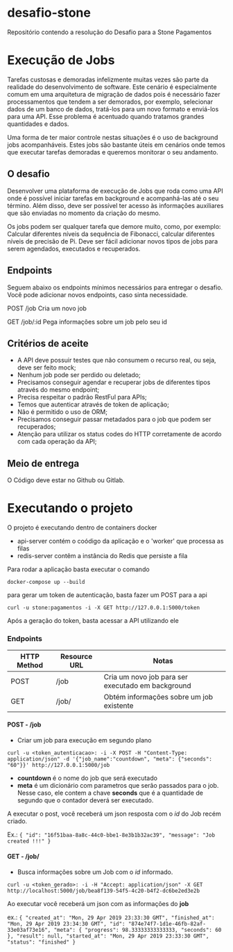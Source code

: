 # desafio-stone
Repositório contendo a resolução do Desafio para a Stone Pagamentos


# Execução de Jobs

Tarefas custosas e demoradas infelizmente muitas vezes são parte da realidade do desenvolvimento de software. Este cenário é especialmente comum em uma arquitetura de migração de dados pois é necessário fazer processamentos que tendem a ser demorados, por exemplo, selecionar dados de um banco de dados, tratá-los para um novo formato e enviá-los para uma API. Esse problema é acentuado quando tratamos grandes quantidades e dados.

Uma forma de ter maior controle nestas situações é o uso de background jobs acompanháveis. Estes jobs são bastante úteis em cenários onde temos que executar tarefas demoradas e queremos monitorar o seu andamento.

## O desafio

Desenvolver uma plataforma de execução de Jobs que roda como uma API onde é possível iniciar tarefas em background e acompanhá-las até o seu término. Além disso, deve ser possível ter acesso às informações auxiliares que são enviadas no momento da criação do mesmo.

Os jobs podem ser qualquer tarefa que demore muito, como, por exemplo: Calcular diferentes níveis da sequência de Fibonacci, calcular diferentes níveis de precisão de Pi. Deve ser fácil adicionar novos tipos de jobs para serem agendados, executados e recuperados.

## Endpoints

Seguem abaixo os endpoints mínimos necessários para entregar o desafio. Você pode adicionar novos endpoints, caso sinta necessidade.

POST
/job
Cria um novo job

GET
/job/:id
Pega informações sobre um job pelo seu id

## Critérios de aceite

- A API deve possuir testes que não consumem o recurso real, ou seja, deve ser feito mock;
- Nenhum job pode ser perdido ou deletado;
- Precisamos conseguir agendar e recuperar jobs de diferentes tipos através do mesmo endpoint;
- Precisa respeitar o padrão RestFul para APIs;
- Temos que autenticar através de token de aplicação;
- Não é permitido o uso de ORM;
- Precisamos conseguir passar metadados para o job que podem ser recuperados;
- Atenção para utilizar os status codes do HTTP corretamente de acordo com cada operação da API;

## Meio de entrega

O Código deve estar no Github ou Gitlab.

# Executando o projeto

O projeto é executando dentro de containers docker

 - api-server contém o coódigo da aplicação e o 'worker' que processa as filas
 - redis-server contêm a instância do Redis que persiste a fila

 Para rodar a aplicação basta executar o comando

 `docker-compose up --build`

 para gerar um token de autenticação, basta fazer um POST para a api 

 `curl -u stone:pagamentos -i -X GET http://127.0.0.1:5000/token`

 Após a geração do token, basta acessar a API utilizando ele


### Endpoints

| HTTP Method | Resource URL | Notas                                             |
|-------------|--------------|---------------------------------------------------|
| POST        | /job         | Cria um novo job para ser executado em background |
| GET         | /job/<id>    | Obtém informações sobre um job existente          |

#### POST - /job
* Criar um job para execução em segundo plano

`curl -u <token_autenticacao>: -i -X POST -H "Content-Type: application/json" -d '{"job_name":"countdown", "meta": {"seconds": "60"}}' http://127.0.0.1:5000/job
`

* __countdown__ é o nome do job que será executado
* __meta__ é um dicionário com parametros que serão passados para o job. Nesse caso, ele contem a chave __seconds__ que é a quantidade de segundo que o contador deverá ser executado.

A executar o post, você receberá um json resposta com o _id_ do Job recém criado.

Ex.: 
`{
    "id": "16f51baa-8a8c-44c0-bbe1-8e3b1b32ac39",
    "message": "Job created !!!"
}`


#### GET - /job/<id>
* Busca informações sobre um Job com o _id_ informado.

`curl -u <token_gerado>: -i -H "Accept: application/json" -X GET http://localhost:5000/job/bea8f139-54f5-4c20-b4f2-dc6be2ed3e2b`

Ao executar você receberá um json com as informações do __job__

ex.: `{
    "created_at": "Mon, 29 Apr 2019 23:33:30 GMT",
    "finished_at": "Mon, 29 Apr 2019 23:34:30 GMT",
    "id": "874e74f7-1d1e-46fb-82af-33e03af73e16",
    "meta": {
        "progress": 98.33333333333333,
        "seconds": 60
    },
    "result": null,
    "started_at": "Mon, 29 Apr 2019 23:33:30 GMT",
    "status": "finished"
}`